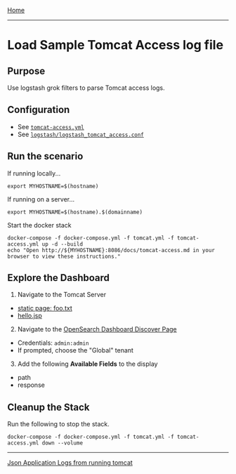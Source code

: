 [Home](../README.md)

---

# Load Sample Tomcat Access log file

## Purpose
Use logstash grok filters to parse Tomcat access logs.

## Configuration
- See [`tomcat-access.yml`](../tomcat-access.yml)
- See [`logstash/logstash_tomcat_access.conf`](../logstash/logstash_tomcat_access.conf)

## Run the scenario

If running locally...

```
export MYHOSTNAME=$(hostname)
```

If running on a server...

```
export MYHOSTNAME=$(hostname).$(domainname)
```

Start the docker stack

```
docker-compose -f docker-compose.yml -f tomcat.yml -f tomcat-access.yml up -d --build
echo "Open http://${MYHOSTNAME}:8086/docs/tomcat-access.md in your browser to view these instructions."

```
## Explore the Dashboard


1. Navigate to the Tomcat Server
  - [static page: foo.txt](http://{{MYHOSTNAME}}:8080/static/foo.txt)
  - [hello.jsp](http://{{MYHOSTNAME}}:8080/hello.jsp)
2. Navigate to the [OpenSearch Dashboard Discover Page](http://{{MYHOSTNAME}}:8094/app/discover)
  - Credentials: `admin:admin`
  - If prompted, choose the "Global" tenant
3. Add the following **Available Fields** to the display
  - path
  - response

## Cleanup the Stack

Run the following to stop the stack.

```
docker-compose -f docker-compose.yml -f tomcat.yml -f tomcat-access.yml down --volume
```

---
[Json Application Logs from running tomcat](tomcat-app-logs.md)